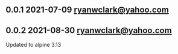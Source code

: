 ## 0.0.1 2021-07-09 <ryanwclark@yahoo.com>

## 0.0.2 2021-08-30 <ryanwclark@yahoo.com>
Updated to alpine 3.13
